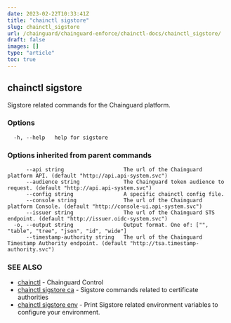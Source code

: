 ```yaml
---
date: 2023-02-22T10:33:41Z
title: "chainctl sigstore"
slug: chainctl_sigstore
url: /chainguard/chainguard-enforce/chainctl-docs/chainctl_sigstore/
draft: false
images: []
type: "article"
toc: true
---
```

## chainctl sigstore

Sigstore related commands for the Chainguard platform.

### Options

```
  -h, --help   help for sigstore
```

### Options inherited from parent commands

```
      --api string                   The url of the Chainguard platform API. (default "http://api.api-system.svc")
      --audience string              The Chainguard token audience to request. (default "http://api.api-system.svc")
      --config string                A specific chainctl config file.
      --console string               The url of the Chainguard platform Console. (default "http://console-ui.api-system.svc")
      --issuer string                The url of the Chainguard STS endpoint. (default "http://issuer.oidc-system.svc")
  -o, --output string                Output format. One of: ["", "table", "tree", "json", "id", "wide"]
      --timestamp-authority string   The url of the Chainguard Timestamp Authority endpoint. (default "http://tsa.timestamp-authority.svc")
```

### SEE ALSO

* [chainctl](/chainguard/chainguard-enforce/chainctl-docs/chainctl/)	 - Chainguard Control
* [chainctl sigstore ca](/chainguard/chainguard-enforce/chainctl-docs/chainctl_sigstore_ca/)	 - Sigstore commands related to certificate authorities
* [chainctl sigstore env](/chainguard/chainguard-enforce/chainctl-docs/chainctl_sigstore_env/)	 - Print Sigstore related environment variables to configure your environment.

